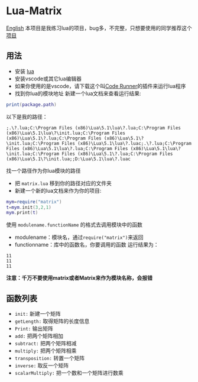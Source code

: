 # Lua-Matrix 
[English](./README-EN.md) 本项目是我练习lua的项目，bug多，不完整，只想要使用的同学推荐这个[项目](https://github.com/davidm/lua-matrix)
## 用法
- 安装 [lua](https://github.com/lua/lua/releases)
- 安装vscode或其它lua编辑器
- 如果你使用的是vscode，请下载这个叫[Code Runner](https://marketplace.visualstudio.com/items?itemName=formulahendry.code-runner)的插件来运行lua程序
- 找到你lua的模块地址
新建一个lua文档来查看运行结果:

```lua
print(package.path)
```
以下是我的路径：
```
;.\?.lua;C:\Program Files (x86)\Lua\5.1\lua\?.lua;C:\Program Files (x86)\Lua\5.1\lua\?\init.lua;C:\Program Files (x86)\Lua\5.1\?.lua;C:\Program Files (x86)\Lua\5.1\?\init.lua;C:\Program Files (x86)\Lua\5.1\lua\?.luac;.\?.lua;C:\Program Files (x86)\Lua\5.1\lua\?.lua;C:\Program Files (x86)\Lua\5.1\lua\?\init.lua;C:\Program Files (x86)\Lua\5.1\?.lua;C:\Program Files (x86)\Lua\5.1\?\init.lua;;D:\Lua\5.1\lua\?.luac
```
找一个路径作为你lua模块的路径
- 把 `matrix.lua` 移到你的路径对应的文件夹
- 新建一个新的lua文档来作为你的项目:
  
```lua
mym=require("matrix")
t=mym.init(3,2,1)
mym.print(t)
```
使用 `modulename.functionName` 的格式去调用模块中的函数
- modulename：模块名，通过`require("matrix")`来返回
- functionname：库中的函数名，你要调用的函数
运行结果为：
```
11
11
11
```
**注意：千万不要使用matrix或者Matrix来作为模块名称，会报错**
## 函数列表
- `init:` 新建一个矩阵
- `getLength:` 取得矩阵的长度信息
- `Print:` 输出矩阵
- `add:` 把两个矩阵相加
- `subtract:` 把两个矩阵相减
- `multiply:` 把两个矩阵相乘
- `transposition:` 转置一个矩阵
- `inverse:` 取反一个矩阵
- `scalarMultiply:` 把一个数和一个矩阵进行数乘